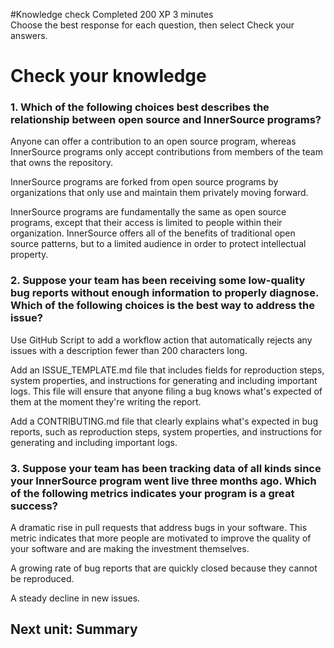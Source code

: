 #Knowledge check
Completed 200 XP 3 minutes  
Choose the best response for each question, then select Check your answers.

# Check your knowledge

### 1. Which of the following choices best describes the relationship between open source and InnerSource programs? 

Anyone can offer a contribution to an open source program, whereas InnerSource programs only accept contributions from members of the team that owns the repository.

InnerSource programs are forked from open source programs by organizations that only use and maintain them privately moving forward.

InnerSource programs are fundamentally the same as open source programs, except that their access is limited to people within their organization.
InnerSource offers all of the benefits of traditional open source patterns, but to a limited audience in order to protect intellectual property.

### 2. Suppose your team has been receiving some low-quality bug reports without enough information to properly diagnose. Which of the following choices is the best way to address the issue? 

Use GitHub Script to add a workflow action that automatically rejects any issues with a description fewer than 200 characters long.

Add an ISSUE_TEMPLATE.md file that includes fields for reproduction steps, system properties, and instructions for generating and including important logs.
This file will ensure that anyone filing a bug knows what's expected of them at the moment they're writing the report.


Add a CONTRIBUTING.md file that clearly explains what's expected in bug reports, such as reproduction steps, system properties, and instructions for generating and including important logs.

### 3. Suppose your team has been tracking data of all kinds since your InnerSource program went live three months ago. Which of the following metrics indicates your program is a great success? 

A dramatic rise in pull requests that address bugs in your software.
This metric indicates that more people are motivated to improve the quality of your software and are making the investment themselves.


A growing rate of bug reports that are quickly closed because they cannot be reproduced.

A steady decline in new issues.

## Next unit: Summary
